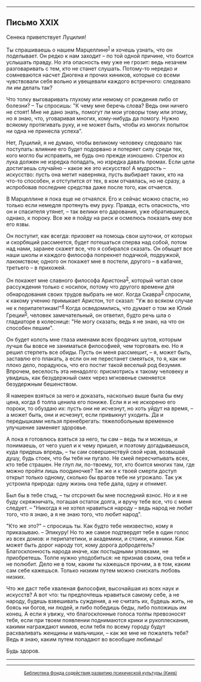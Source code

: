 

* * *

## Письмо XXIX

Сенека приветствует Луцилия!

Ты спрашиваешь о нашем Марцеллине<sup>[1](refer.htm#pXXIX-1)</sup> и хочешь узнать, что он поделывает. Он редко к нам заходит – по той одной причине, что боится услышать правду. Но эта опасность ему уже не грозит: ведь незачем разговаривать с тем, кто не станет слушать. Потому-то нередко и сомневаются насчет Диогена и прочих киников, которые со всеми чувствовали себя вольно и увещевали каждого встречного: следовало ли им делать так?

Что толку выговаривать глухому или немому от рождения либо от болезни? – Ты спросишь: "К чему мне беречь слова? Ведь они ничего не стоят! Мне не дано знать, помогут ли мои уговоры тому или этому, но я знаю, что, уговаривая многих, кому-нибудь да помогу. Нужно всякому протягивать руку, и не может быть, чтобы из многих попыток ни одна не принесла успеха".

Нет, Луцилий, я не думаю, чтобы великому человеку следовало так поступать: влияние его будет подорвано и потеряет силу среди тех, кого могло бы исправить, не будь оно прежде изношено. Стрелок из лука должен не изредка попадать, но изредка давать промах. Если цели достигаешь случайно – какое же это искусство! А мудрость – искусство: пусть она метит наверняка, пусть выбирает таких, кто на что-то способен, и отступится от тех, в ком отчаялась, но не сразу, а испробовав последние средства даже после того, как отчается.

В Марцеллине я пока еще не отчаялся. Его и сейчас можно спасти, но только если немедля протянуть ему руку. Правда, есть опасность, что он и спасителя утянет, – так велики его дарования, уже обратившиеся, однако, к пороку. Все же я пойду на риск и осмелюсь показать ему все его язвы.

Он поступит, как всегда: призовет на помощь свои шуточки, от которых и скорбящий рассмеется, будет потешаться сперва над собой, потом над нами, заранее скажет все, что я собирался сказать. Он обыщет все наши школы и каждого философа попрекнет подачкой, подружкой, лакомством; одного он покажет мне в постели, другого – в кабачке, третьего – в прихожей.

Он покажет мне славного философа Аристона<sup>[2](refer.htm#pXXIX-2)</sup>, который читал свои рассуждения только с носилок, потому что другого времени для обнародования своих трудов выбрать не мог. Когда Скавра<sup>[3](refer.htm#pXXIX-3)</sup> спросили, к какому учению примыкает Аристон, тот сказал: "Уж во всяком случае не к перипатетикам!"<sup>[4](refer.htm#pXXIX-4)</sup> Когда осведомились, что думает о том же Юлий Греции<sup>[5](refer.htm#pXXIX-5)</sup>, человек замечательный, он ответил, будто речь шла о гладиаторе в колеснице: "Не могу сказать; ведь я не знаю, на что он способен пешим".

Он будет колоть мне глаза именами всех бродячих шутов, которым лучше бы вовсе не заниматься философией, чем торговать ею. Но я решил стерпеть все обиды. Пусть он меня рассмешит, – я, может быть, заставлю его плакать, а если он не перестанет смеяться, то я, как ни плохо дело, порадуюсь, что его постиг такой веселый род безумия. Впрочем, веселость эта ненадолго: присмотрись к такому человеку и увидишь, как безудержный смех через мгновенье сменяется безудержным бешенством.

Я намерен взяться за него и доказать, насколько выше была бы ему цена, когда б толпа ценила его пониже. Если я и не искореню его пороки, то обуздаю их: пусть они не исчезнут, но хоть уйдут на время, – а может быть, они и исчезнут, если привыкнут уходить. Да и передышками нельзя пренебрегать: тяжелобольным временное улучшение заменяет здоровье.

А пока я готовлюсь взяться за него, ты сам – ведь ты и можешь, и понимаешь, от чего ушел и к чему пришел, и поэтому догадываешься, куда придешь впредь, – ты сам совершенствуй свой нрав, возвышай душу, будь стоек, что бы тебя ни пугало. Не смей пересчитывать всех, кто тебе страшен. Не глуп ли, по-твоему, тот, кто боится многих там, где можно пройти лишь поодиночке? Так же и к твоей смерти доступ открыт только одному, сколько бы врагов тебе ни угрожало. Так уж устроила природа: одну жизнь она тебе дала, одну и отнимет.

Был бы в тебе стыд, – ты отсрочил бы мне последний взнос. Но и я не буду скряжничать, погашая остаток долга, и вручу тебе все, что с меня следует. – "Никогда я не хотел нравиться народу – ведь народ не любит того, что я знаю, а я не знаю того, что любит народ".

"Кто же это?" – спросишь ты. Как будто тебе неизвестно, кому я приказываю. – Эпикуру! Но то же самое подтвердят тебе в один голос из всех домов: и перипатетики, и академики, и стоики, и киники. Как может быть дорог народу тот, кому дорога добродетель? Благосклонность народа иначе, как постыдными уловками, не приобретешь. Толпе нужно уподобиться: не признав своим, она тебя и не полюбит. Дело не в том, каким ты кажешься прочим, а в том, каким сам себе кажешься. Только низким путем можно снискать любовь низких.

Что же даст тебе хваленая философия, высочайшая из всех наук и искусств? А вот что: ты предпочтешь нравиться самому себе, а не народу, будешь взвешивать суждения, а не считать их, будешь жить, не боясь ни богов, ни людей, и либо победишь беды, либо положишь им конец. А если я увижу, что благосклонные голоса толпы превозносят тебя, если при твоем появлении поднимаются крики и рукоплескания, какими награждают мимов, если тебя по всему городу будут расхваливать женщины и мальчишки, – как же мне не пожалеть тебя? Ведь я знаю, каким путем попадают во всеобщие любимцы!

Будь здоров.

<div align="center">

* * *



* * *

[<small>Библиотека Фонда содействия развитию психической культуры (Киев)</small>](mailto:webmaster@psylib.kiev.ua)</div>